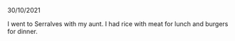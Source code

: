 30/10/2021

I went to Serralves with my aunt. I had rice with meat for lunch and burgers for dinner.